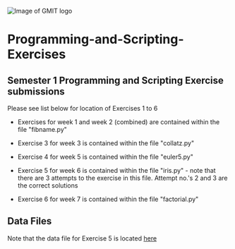 ![Image of GMIT logo](https://3m20wtf9vk-flywheel.netdna-ssl.com/wp-content/uploads/2011/12/gmitlogo.jpg)

# Programming-and-Scripting-Exercises

## Semester 1 Programming and Scripting Exercise submissions

Please see list below for location of Exercises 1 to 6

* Exercises for week 1 and week 2 (combined) are contained within the file "fibname.py"

* Exercise 3 for week 3 is contained within the file "collatz.py"

* Exercise 4 for week 5 is contained within the file "euler5.py"

* Exercise 5 for week 6 is contained within the file "iris.py" - note that there are 3 attempts to the exercise in this file.  Attempt no.'s 2 and 3 are the correct solutions

* Exercise 6 for week 7 is contained within the file "factorial.py"

## Data Files

Note that the data file for Exercise 5 is located [here](https://github.com/davidobrien1/Programming-and-Scripting-Exercises/tree/master/Data)